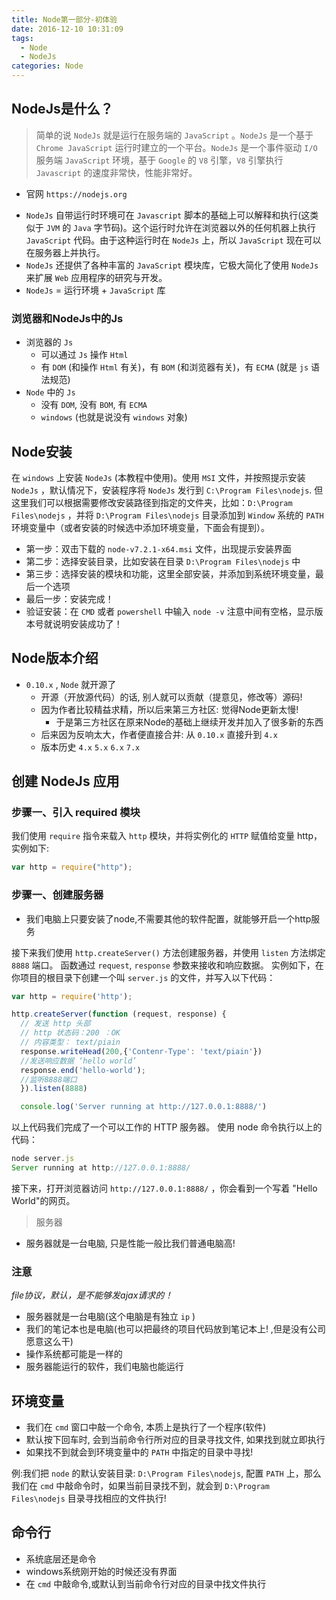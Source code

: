```yaml
---
title: Node第一部分-初体验
date: 2016-12-10 10:31:09
tags:
  - Node
  - NodeJs
categories: Node
---
```


## NodeJs是什么？

> 简单的说 `NodeJs` 就是运行在服务端的 `JavaScript` 。`NodeJs` 是一个基于 `Chrome JavaScript` 运行时建立的一个平台。`NodeJs` 是一个事件驱动 `I/O` 服务端 `JavaScript` 环境，基于 `Google` 的 `V8` 引擎，`V8` 引擎执行 `Javascript` 的速度非常快，性能非常好。

- 官网 `https://nodejs.org`

<!--more-->

- `NodeJs` 自带运行时环境可在 `Javascript` 脚本的基础上可以解释和执行(这类似于 `JVM` 的 `Java` 字节码)。这个运行时允许在浏览器以外的任何机器上执行 `JavaScript` 代码。由于这种运行时在 `NodeJs` 上，所以 `JavaScript` 现在可以在服务器上并执行。
- `NodeJs` 还提供了各种丰富的 `JavaScript` 模块库，它极大简化了使用 `NodeJs` 来扩展 `Web` 应用程序的研究与开发。
- `NodeJs` = 运行环境 + `JavaScript` 库

### 浏览器和NodeJs中的Js

- 浏览器的 `Js`
  * 可以通过 `Js` 操作 `Html`
  * 有 `DOM` (和操作 `Html` 有关)，有 `BOM` (和浏览器有关)，有 `ECMA` (就是 `js` 语法规范)
- `Node` 中的 `Js`
  * 没有 `DOM`, 没有 `BOM`, 有 `ECMA`
  * `windows` (也就是说没有 `windows` 对象)

## Node安装

在 `windows` 上安装 `NodeJs` (本教程中使用)。使用 `MSI` 文件，并按照提示安装 `NodeJs` ，默认情况下，安装程序将 `NodeJs` 发行到 `C:\Program Files\nodejs`. 但这里我们可以根据需要修改安装路径到指定的文件夹，比如：`D:\Program Files\nodejs` ，并将 `D:\Program Files\nodejs` 目录添加到 `Window` 系统的 `PATH` 环境变量中（或者安装的时候选中添加环境变量，下面会有提到）。

- 第一步：双击下载的 `node-v7.2.1-x64.msi` 文件，出现提示安装界面
- 第二步：选择安装目录，比如安装在目录 `D:\Program Files\nodejs` 中
- 第三步：选择安装的模块和功能，这里全部安装，并添加到系统环境变量，最后一个选项
- 最后一步：安装完成！
- 验证安装：在 `CMD` 或者 `powershell` 中输入 `node -v` 注意中间有空格，显示版本号就说明安装成功了！

## Node版本介绍

- `0.10.x` , `Node` 就开源了
  + 开源（开放源代码）的话, 别人就可以贡献（提意见，修改等）源码!
  + 因为作者比较精益求精，所以后来第三方社区: 觉得Node更新太慢!
    * 于是第三方社区在原来Node的基础上继续开发并加入了很多新的东西
  + 后来因为反响太大，作者便直接合并: 从 `0.10.x` 直接升到 `4.x`
  + 版本历史 `4.x` `5.x` `6.x` `7.x`

## 创建 NodeJs 应用

### 步骤一、引入 required 模块

我们使用 `require` 指令来载入 `http` 模块，并将实例化的 `HTTP` 赋值给变量 http，实例如下:

```js
var http = require("http");
```
### 步骤一、创建服务器
- 我们电脑上只要安装了node,不需要其他的软件配置，就能够开启一个http服务

接下来我们使用 `http.createServer()` 方法创建服务器，并使用 `listen` 方法绑定 `8888` 端口。 函数通过 `request`, `response` 参数来接收和响应数据。
实例如下，在你项目的根目录下创建一个叫 `server.js` 的文件，并写入以下代码：

```js
var http = require('http');

http.createServer(function (request, response) {
  // 发送 http 头部
  // http 状态码：200 ：OK
  // 内容类型： text/piain
  response.writeHead(200,{'Contenr-Type': 'text/piain'})
  //发送响应数据 ‘hello world’
  response.end('hello-world');
  //监听8888端口
  }).listen(8888)

  console.log('Server running at http://127.0.0.1:8888/')
```

以上代码我们完成了一个可以工作的 HTTP 服务器。
使用 node 命令执行以上的代码：

```js
node server.js
Server running at http://127.0.0.1:8888/
```

接下来，打开浏览器访问 `http://127.0.0.1:8888/` ，你会看到一个写着 "Hello World"的网页。

> 服务器

- 服务器就是一台电脑, 只是性能一般比我们普通电脑高!

### 注意

*file协议，默认，是不能够发ajax请求的！*

- 服务器就是一台电脑(这个电脑是有独立 `ip` )
- 我们的笔记本也是电脑(也可以把最终的项目代码放到笔记本上! ,但是没有公司愿意这么干)
- 操作系统都可能是一样的
- 服务器能运行的软件，我们电脑也能运行

## 环境变量

- 我们在 `cmd` 窗口中敲一个命令, 本质上是执行了一个程序(软件)
- 默认按下回车时, 会到当前命令行所对应的目录寻找文件, 如果找到就立即执行
- 如果找不到就会到环境变量中的 `PATH` 中指定的目录中寻找!

例:我们把 `node` 的默认安装目录: `D:\Program Files\nodejs`, 配置 `PATH` 上，那么
我们在 `cmd` 中敲命令时，如果当前目录找不到，就会到 `D:\Program Files\nodejs`
目录寻找相应的文件执行!

## 命令行

- 系统底层还是命令
- windows系统刚开始的时候还没有界面
- 在 `cmd` 中敲命令,或默认到当前命令行对应的目录中找文件执行
